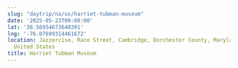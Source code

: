 ```yaml
---
slug: "daytrip/na/us/harriet-tubman-museum"
date: '2025-05-23T00:00:00'
lat: '38.56954673640391'
lng: '-76.07699314461672'
location: Jazzercise, Race Street, Cambridge, Dorchester County, Maryland, 21613,
  United States
title: Harriet Tubman Museum
---
```




